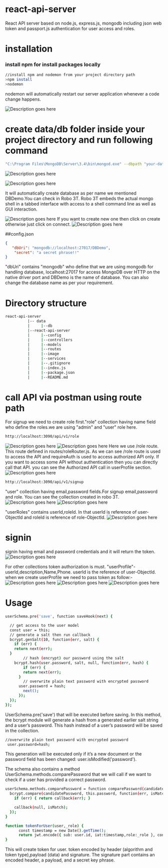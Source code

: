 # react-api-server
React API server based on node.js, express.js, mongodb including json web token and passport.js authentication for user access and roles.

# installation
### install npm for install packages locally
```bash
//install npm and nodemon from your project directory path
>npm install
>nodemon
```
nodemon will automatically restart our server application whenever a code change happens.

![](/image/nodemon.PNG "Description goes here")

# create data/db folder inside your project directory and run following command
```bash
"C:\Program Files\MongoDB\Server\3.4\bin\mongod.exe" --dbpath "your-data/db path"
```
![](/image/dbConn.PNG "Description goes here")

![](image/dbstart.PNG "Description goes here")

It will automatically create database as per name we mentioned DBDemo.You can check in Robo 3T.
Robo 3T embeds the actual mongo shell in a tabbed interface with access to a shell command line as well as GUI interaction.

![](image/robo.PNG "Description goes here")
If you want to create new one then click on create otherwise just click on connect.
![](image/DBdemo.PNG "Description goes here")

##config.json
```json
{
   "dbUri": "mongodb://localhost:27017/DBDemo",
    "secret": "a secret phrase!!"
}
```
"dbUri" contains "mongodb" who define that we are using mongodb for handling database, localhost:27017 for access MongoDB over HTTP on the native driver port and DBDemo is the name of database. You can also change the database name as per your requirement.
# Directory structure
```bash
react-api-server
          |-- data
          |     |--db
          |--react-api-server
          |     |--config
          |     |--controllers
          |     |--models
          |     |--routes
          |     |--image
          |     |--services
          |     |--.gitignore
          |     |--index.js
          |     |--package.json
          |     |--README.md
```
# call API via postman using route path

For signup we need to create role first."role" collection having name field who define the roles.we are using "admin" and "user" role here.
```bash
http://localhost:3090/api/v1/role
```
![](image/roleApi.PNG "Description goes here")
![](image/role.PNG "Description goes here")
Here we use /role route. This route defined in routes/roleRouter.js. As we can see /role route is used to access the API and requireAuth is used to access authorized API only. If you want to access some API without authentication then you can directly call that API. you can see the Authorized API call in userProfile section.
![](image/route.PNG "Description goes here")

```bash
http://localhost:3090/api/v1/signup
```
"user" collection having email,password fields.For signup email,password and role. You can see the collection created in robo 3T.
![](image/api1.PNG "Description goes here")
![](image/user.PNG "Description goes here")

"userRoles" contains userId,roleId. In that userId is reference of user-ObjectId and roleId is reference of role-ObjectId.
![](image/userrole.PNG "Description goes here")

# signin
signin having email and password credentials and it will return the token.
![](image/api2.PNG "Description goes here")

For other collections token authorization is must.
"userProfile"-userId,description,Name,Phone. userId is the reference of user-ObjectId.
when we create userProfile we need to pass token as follow:-
![](image/auth.PNG "Description goes here")
![](image/userprofile.PNG "Description goes here")
![](image/userprofiledb.PNG "Description goes here")

# Usage
```bash
userSchema.pre('save', function saveHook(next) {

  // get access to the user model
  const user = this;
  // generate a salt then run callback
  bcrypt.genSalt(10, function(err, salt) {
    if (err) {
    return next(err);
  }
        // hash (encrypt) our password using the salt
    bcrypt.hash(user.password, salt, null, function(err, hash) {
        if (err) {
        return next(err);
      }
        // overwrite plain text password with encrypted password
      user.password = hash;
        next();
      });
  });
});
```
UserSchema.pre('save') that will be executed before saving. In this method, the bcrypt module will generate a hash from a generated earlier salt string and a user’s password. This hash instead of a user’s password will be saved in the collection.

```bash
//overwrite plain text password with encrypted password
 user.password=hash;
 ```

This generation will be executed only if it’s a new document or the password field has been changed:
 user.isModified('password').

The schema also contains a method UserSchema.methods.comparePassword that we will call if we want to check if a user has provided a correct password.
```bash
userSchema.methods.comparePassword = function comparePassword(candidatePassword, callback) {
  bcrypt.compare(candidatePassword, this.password, function(err, isMatch) {
    if (err) { return callback(err); }

    callback(null, isMatch);
  });
}
```
```bash
function tokenForUser(user,_role) {
      const timestamp = new Date().getTime();
      return jwt.encode({ sub: user.id, iat:timestamp,role:_role }, config.secret);
}
```
This will create token for user. token encoded by header (algorithm and token type),payload (data) and signature. The signature part contains an encoded header, a payload, and a secret key phrase.
